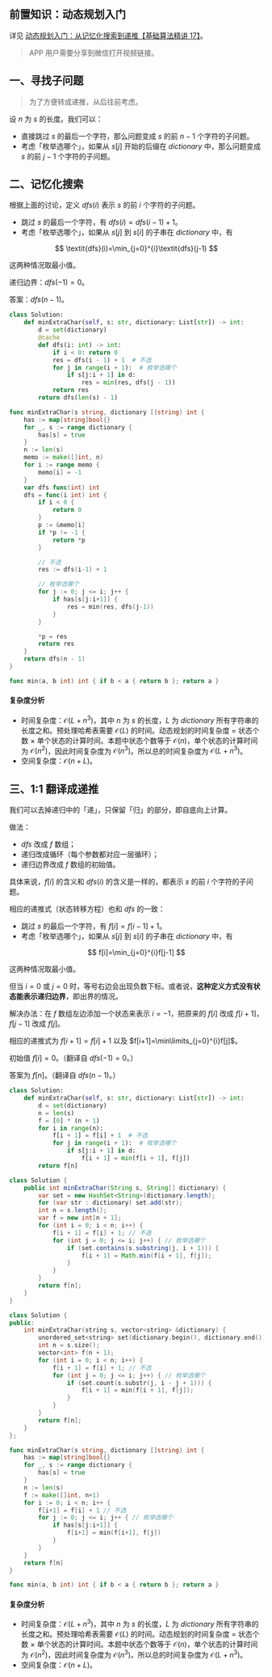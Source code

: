 ## 前置知识：动态规划入门

详见 [动态规划入门：从记忆化搜索到递推【基础算法精讲 17】](https://www.bilibili.com/video/BV1Xj411K7oF/)。

> APP 用户需要分享到微信打开视频链接。

## 一、寻找子问题

> 为了方便转成递推，从后往前考虑。

设 $n$ 为 $s$ 的长度。我们可以：

- 直接跳过 $s$ 的最后一个字符，那么问题变成 $s$ 的前 $n-1$ 个字符的子问题。
- 考虑「枚举选哪个」，如果从 $s[j]$ 开始的后缀在 $\textit{dictionary}$ 中，那么问题变成 $s$ 的前 $j-1$ 个字符的子问题。

## 二、记忆化搜索

根据上面的讨论，定义 $\textit{dfs}(i)$ 表示 $s$ 的前 $i$ 个字符的子问题。

- 跳过 $s$ 的最后一个字符，有 $\textit{dfs}(i)=\textit{dfs}(i-1)+1$。
- 考虑「枚举选哪个」，如果从 $s[j]$ 到 $s[i]$ 的子串在 $\textit{dictionary}$ 中，有

$$
\textit{dfs}(i)=\min_{j=0}^{i}\textit{dfs}(j-1)
$$

这两种情况取最小值。

递归边界：$\textit{dfs}(-1)=0$。

答案：$\textit{dfs}(n-1)$。

```py [sol-Python3]
class Solution:
    def minExtraChar(self, s: str, dictionary: List[str]) -> int:
        d = set(dictionary)
        @cache
        def dfs(i: int) -> int:
            if i < 0: return 0
            res = dfs(i - 1) + 1  # 不选
            for j in range(i + 1):  # 枚举选哪个
                if s[j:i + 1] in d:
                    res = min(res, dfs(j - 1))
            return res
        return dfs(len(s) - 1)
```

```go [sol-Go]
func minExtraChar(s string, dictionary []string) int {
	has := map[string]bool{}
	for _, s := range dictionary {
		has[s] = true
	}
	n := len(s)
	memo := make([]int, n)
	for i := range memo {
		memo[i] = -1
	}
	var dfs func(int) int
	dfs = func(i int) int {
		if i < 0 {
			return 0
		}
		p := &memo[i]
		if *p != -1 {
			return *p
		}

		// 不选
		res := dfs(i-1) + 1

		// 枚举选哪个
		for j := 0; j <= i; j++ {
			if has[s[j:i+1]] {
				res = min(res, dfs(j-1))
			}
		}

		*p = res
		return res
	}
	return dfs(n - 1)
}

func min(a, b int) int { if b < a { return b }; return a }
```

#### 复杂度分析

- 时间复杂度：$\mathcal{O}(L + n^3)$，其中 $n$ 为 $s$ 的长度，$L$ 为 $\textit{dictionary}$ 所有字符串的长度之和。预处理哈希表需要 $\mathcal{O}(L)$ 的时间。动态规划的时间复杂度 $=$ 状态个数 $\times$ 单个状态的计算时间。本题中状态个数等于 $\mathcal{O}(n)$，单个状态的计算时间为 $\mathcal{O}(n^2)$，因此时间复杂度为 $\mathcal{O}(n^3)$。所以总的时间复杂度为 $\mathcal{O}(L + n^3)$。
- 空间复杂度：$\mathcal{O}(n+L)$。

## 三、1:1 翻译成递推

我们可以去掉递归中的「递」，只保留「归」的部分，即自底向上计算。

做法：

- $\textit{dfs}$ 改成 $f$ 数组；
- 递归改成循环（每个参数都对应一层循环）；
- 递归边界改成 $f$ 数组的初始值。

具体来说，$f[i]$ 的含义和 $\textit{dfs}(i)$ 的含义是一样的，都表示 $s$ 的前 $i$ 个字符的子问题。

相应的递推式（状态转移方程）也和 $\textit{dfs}$ 的一致：

- 跳过 $s$ 的最后一个字符，有 $f[i]=f[i-1]+1$。
- 考虑「枚举选哪个」，如果从 $s[j]$ 到 $s[i]$ 的子串在 $\textit{dictionary}$ 中，有

$$
f[i]=\min_{j=0}^{i}f[j-1]
$$

这两种情况取最小值。

但当 $i=0$ 或 $j=0$ 时，等号右边会出现负数下标。或者说，**这种定义方式没有状态能表示递归边界**，即出界的情况。

解决办法：在 $f$ 数组左边添加一个状态来表示 $i=-1$，把原来的 $f[i]$ 改成 $f[i+1]$，$f[j-1]$ 改成 $f[j]$。

相应的递推式为 $f[i+1]=f[i]+1$ 以及 $f[i+1]=\min\limits_{j=0}^{i}f[j]$。

初始值 $f[i]=0$。（翻译自 $\textit{dfs}(-1)=0$。）

答案为 $f[n]$。（翻译自 $\textit{dfs}(n-1)$。）

```py [sol-Python3]
class Solution:
    def minExtraChar(self, s: str, dictionary: List[str]) -> int:
        d = set(dictionary)
        n = len(s)
        f = [0] * (n + 1)
        for i in range(n):
            f[i + 1] = f[i] + 1  # 不选
            for j in range(i + 1):  # 枚举选哪个
                if s[j:i + 1] in d:
                    f[i + 1] = min(f[i + 1], f[j])
        return f[n]
```

```java [sol-Java]
class Solution {
    public int minExtraChar(String s, String[] dictionary) {
        var set = new HashSet<String>(dictionary.length);
        for (var str : dictionary) set.add(str);
        int n = s.length();
        var f = new int[n + 1];
        for (int i = 0; i < n; i++) {
            f[i + 1] = f[i] + 1; // 不选
            for (int j = 0; j <= i; j++) { // 枚举选哪个
                if (set.contains(s.substring(j, i + 1))) {
                    f[i + 1] = Math.min(f[i + 1], f[j]);
                }
            }
        }
        return f[n];
    }
}
```

```cpp [sol-C++]
class Solution {
public:
    int minExtraChar(string s, vector<string> &dictionary) {
        unordered_set<string> set(dictionary.begin(), dictionary.end());
        int n = s.size();
        vector<int> f(n + 1);
        for (int i = 0; i < n; i++) {
            f[i + 1] = f[i] + 1; // 不选
            for (int j = 0; j <= i; j++) { // 枚举选哪个
                if (set.count(s.substr(j, i - j + 1))) {
                    f[i + 1] = min(f[i + 1], f[j]);
                }
            }
        }
        return f[n];
    }
};
```

```go [sol-Go]
func minExtraChar(s string, dictionary []string) int {
	has := map[string]bool{}
	for _, s := range dictionary {
		has[s] = true
	}
	n := len(s)
	f := make([]int, n+1)
	for i := 0; i < n; i++ {
		f[i+1] = f[i] + 1 // 不选
		for j := 0; j <= i; j++ { // 枚举选哪个
			if has[s[j:i+1]] {
				f[i+1] = min(f[i+1], f[j])
			}
		}
	}
	return f[n]
}

func min(a, b int) int { if b < a { return b }; return a }
```

#### 复杂度分析

- 时间复杂度：$\mathcal{O}(L + n^3)$，其中 $n$ 为 $s$ 的长度，$L$ 为 $\textit{dictionary}$ 所有字符串的长度之和。预处理哈希表需要 $\mathcal{O}(L)$ 的时间。动态规划的时间复杂度 $=$ 状态个数 $\times$ 单个状态的计算时间。本题中状态个数等于 $\mathcal{O}(n)$，单个状态的计算时间为 $\mathcal{O}(n^2)$，因此时间复杂度为 $\mathcal{O}(n^3)$。所以总的时间复杂度为 $\mathcal{O}(L + n^3)$。
- 空间复杂度：$\mathcal{O}(n+L)$。
